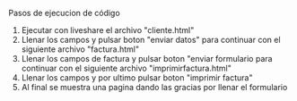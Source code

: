 Pasos de ejecucion de código
1. Ejecutar con liveshare el archivo "cliente.html"
2. Llenar los campos y pulsar boton "enviar datos" para continuar con el siguiente archivo "factura.html"
3. Llenar los campos de factura y pulsar boton "enviar formulario para continuar con el siguiente archivo "imprimirfactura.html"
4. Llenar los campos y por ultimo pulsar boton "imprimir factura"
5. Al final se muestra una pagina dando las gracias por llenar el formulario

